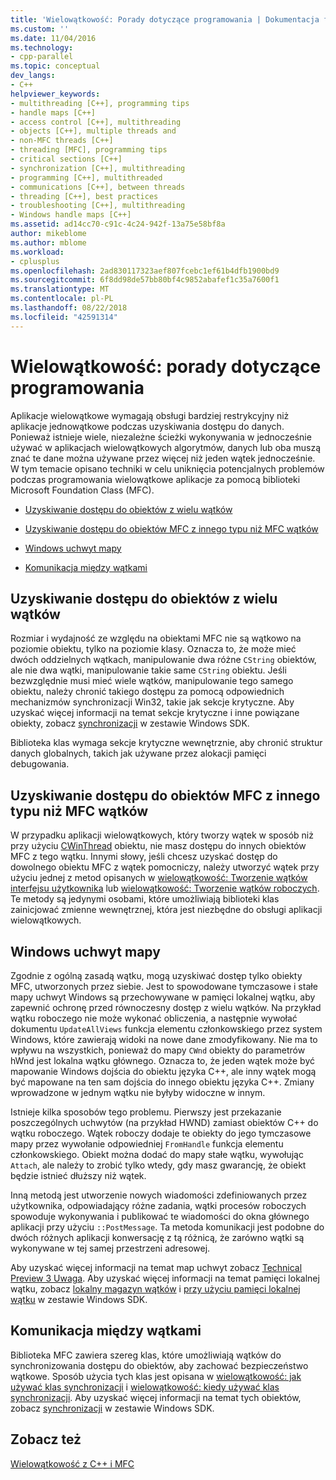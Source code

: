 ```yaml
---
title: 'Wielowątkowość: Porady dotyczące programowania | Dokumentacja firmy Microsoft'
ms.custom: ''
ms.date: 11/04/2016
ms.technology:
- cpp-parallel
ms.topic: conceptual
dev_langs:
- C++
helpviewer_keywords:
- multithreading [C++], programming tips
- handle maps [C++]
- access control [C++], multithreading
- objects [C++], multiple threads and
- non-MFC threads [C++]
- threading [MFC], programming tips
- critical sections [C++]
- synchronization [C++], multithreading
- programming [C++], multithreaded
- communications [C++], between threads
- threading [C++], best practices
- troubleshooting [C++], multithreading
- Windows handle maps [C++]
ms.assetid: ad14cc70-c91c-4c24-942f-13a75e58bf8a
author: mikeblome
ms.author: mblome
ms.workload:
- cplusplus
ms.openlocfilehash: 2ad830117323aef807fcebc1ef61b4dfb1900bd9
ms.sourcegitcommit: 6f8dd98de57bb80bf4c9852abafef1c35a7600f1
ms.translationtype: MT
ms.contentlocale: pl-PL
ms.lasthandoff: 08/22/2018
ms.locfileid: "42591314"
---
```

# <a name="multithreading-programming-tips"></a>Wielowątkowość: porady dotyczące programowania
Aplikacje wielowątkowe wymagają obsługi bardziej restrykcyjny niż aplikacje jednowątkowe podczas uzyskiwania dostępu do danych. Ponieważ istnieje wiele, niezależne ścieżki wykonywania w jednocześnie używać w aplikacjach wielowątkowych algorytmów, danych lub oba muszą znać te dane można używane przez więcej niż jeden wątek jednocześnie. W tym temacie opisano techniki w celu uniknięcia potencjalnych problemów podczas programowania wielowątkowe aplikacje za pomocą biblioteki Microsoft Foundation Class (MFC).  
  
- [Uzyskiwanie dostępu do obiektów z wielu wątków](#_core_accessing_objects_from_multiple_threads)  
  
- [Uzyskiwanie dostępu do obiektów MFC z innego typu niż MFC wątków](#_core_accessing_mfc_objects_from_non.2d.mfc_threads)  
  
- [Windows uchwyt mapy](#_core_windows_handle_maps)  
  
- [Komunikacja między wątkami](#_core_communicating_between_threads)  
  
##  <a name="_core_accessing_objects_from_multiple_threads"></a> Uzyskiwanie dostępu do obiektów z wielu wątków  
 
Rozmiar i wydajność ze względu na obiektami MFC nie są wątkowo na poziomie obiektu, tylko na poziomie klasy. Oznacza to, że może mieć dwóch oddzielnych wątkach, manipulowanie dwa różne `CString` obiektów, ale nie dwa wątki, manipulowanie takie same `CString` obiektu. Jeśli bezwzględnie musi mieć wiele wątków, manipulowanie tego samego obiektu, należy chronić takiego dostępu za pomocą odpowiednich mechanizmów synchronizacji Win32, takie jak sekcje krytyczne. Aby uzyskać więcej informacji na temat sekcje krytyczne i inne powiązane obiekty, zobacz [synchronizacji](http://msdn.microsoft.com/library/windows/desktop/ms686353) w zestawie Windows SDK.  
  
Biblioteka klas wymaga sekcje krytyczne wewnętrznie, aby chronić struktur danych globalnych, takich jak używane przez alokacji pamięci debugowania.  
  
##  <a name="_core_accessing_mfc_objects_from_non.2d.mfc_threads"></a> Uzyskiwanie dostępu do obiektów MFC z innego typu niż MFC wątków  
 
W przypadku aplikacji wielowątkowych, który tworzy wątek w sposób niż przy użyciu [CWinThread](../mfc/reference/cwinthread-class.md) obiektu, nie masz dostępu do innych obiektów MFC z tego wątku. Innymi słowy, jeśli chcesz uzyskać dostęp do dowolnego obiektu MFC z wątek pomocniczy, należy utworzyć wątek przy użyciu jednej z metod opisanych w [wielowątkowość: Tworzenie wątków interfejsu użytkownika](../parallel/multithreading-creating-user-interface-threads.md) lub [wielowątkowość: Tworzenie wątków roboczych](../parallel/multithreading-creating-worker-threads.md). Te metody są jedynymi osobami, które umożliwiają biblioteki klas zainicjować zmienne wewnętrznej, która jest niezbędne do obsługi aplikacji wielowątkowych.  
  
##  <a name="_core_windows_handle_maps"></a> Windows uchwyt mapy  
 
Zgodnie z ogólną zasadą wątku, mogą uzyskiwać dostęp tylko obiekty MFC, utworzonych przez siebie. Jest to spowodowane tymczasowe i stałe mapy uchwyt Windows są przechowywane w pamięci lokalnej wątku, aby zapewnić ochronę przed równoczesny dostęp z wielu wątków. Na przykład wątku roboczego nie może wykonać obliczenia, a następnie wywołać dokumentu `UpdateAllViews` funkcja elementu członkowskiego przez system Windows, które zawierają widoki na nowe dane zmodyfikowany. Nie ma to wpływu na wszystkich, ponieważ do mapy `CWnd` obiekty do parametrów hWnd jest lokalna wątku głównego. Oznacza to, że jeden wątek może być mapowanie Windows dojścia do obiektu języka C++, ale inny wątek mogą być mapowane na ten sam dojścia do innego obiektu języka C++. Zmiany wprowadzone w jednym wątku nie byłyby widoczne w innym.  
  
Istnieje kilka sposobów tego problemu. Pierwszy jest przekazanie poszczególnych uchwytów (na przykład HWND) zamiast obiektów C++ do wątku roboczego. Wątek roboczy dodaje te obiekty do jego tymczasowe mapy przez wywołanie odpowiedniej `FromHandle` funkcja elementu członkowskiego. Obiekt można dodać do mapy stałe wątku, wywołując `Attach`, ale należy to zrobić tylko wtedy, gdy masz gwarancję, że obiekt będzie istnieć dłuższy niż wątek.  
  
Inną metodą jest utworzenie nowych wiadomości zdefiniowanych przez użytkownika, odpowiadający różne zadania, wątki procesów roboczych spowoduje wykonywania i publikować te wiadomości do okna głównego aplikacji przy użyciu `::PostMessage`. Ta metoda komunikacji jest podobne do dwóch różnych aplikacji konwersację z tą różnicą, że zarówno wątki są wykonywane w tej samej przestrzeni adresowej.  
  
Aby uzyskać więcej informacji na temat map uchwyt zobacz [Technical Preview 3 Uwaga](../mfc/tn003-mapping-of-windows-handles-to-objects.md). Aby uzyskać więcej informacji na temat pamięci lokalnej wątku, zobacz [lokalny magazyn wątków](http://msdn.microsoft.com/library/windows/desktop/ms686749) i [przy użyciu pamięci lokalnej wątku](http://msdn.microsoft.com/library/windows/desktop/ms686991) w zestawie Windows SDK.  
  
##  <a name="_core_communicating_between_threads"></a> Komunikacja między wątkami  
 
Biblioteka MFC zawiera szereg klas, które umożliwiają wątków do synchronizowania dostępu do obiektów, aby zachować bezpieczeństwo wątkowe. Sposób użycia tych klas jest opisana w [wielowątkowość: jak używać klas synchronizacji](../parallel/multithreading-how-to-use-the-synchronization-classes.md) i [wielowątkowość: kiedy używać klas synchronizacji](../parallel/multithreading-when-to-use-the-synchronization-classes.md). Aby uzyskać więcej informacji na temat tych obiektów, zobacz [synchronizacji](http://msdn.microsoft.com/library/windows/desktop/ms686353) w zestawie Windows SDK.  
  
## <a name="see-also"></a>Zobacz też  

[Wielowątkowość z C++ i MFC](../parallel/multithreading-with-cpp-and-mfc.md)